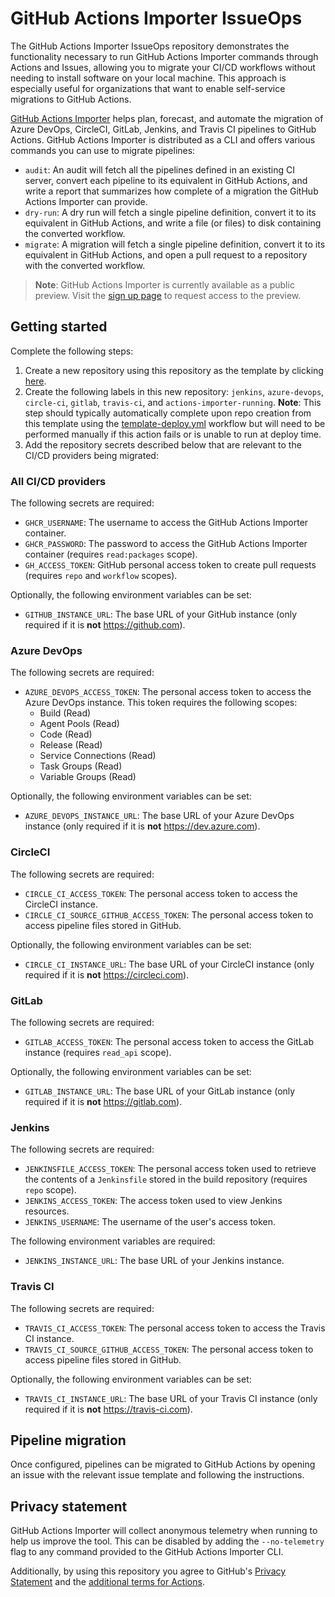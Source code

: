 # GitHub Actions Importer IssueOps

The GitHub Actions Importer IssueOps repository demonstrates the functionality necessary to run GitHub Actions Importer commands through Actions and Issues, allowing you to migrate your CI/CD workflows without needing to install software on your local machine. This approach is especially useful for organizations that want to enable self-service migrations to GitHub Actions.

[GitHub Actions Importer](https://docs.github.com/en/actions/migrating-to-github-actions/automating-migration-with-github-actions-importer) helps plan, forecast, and automate the migration of Azure DevOps, CircleCI, GitLab, Jenkins, and Travis CI pipelines to GitHub Actions. GitHub Actions Importer is distributed as a CLI and offers various commands you can use to migrate pipelines:

- `audit`: An audit will fetch all the pipelines defined in an existing CI server, convert each pipeline to its equivalent in GitHub Actions, and write a report that summarizes how complete of a migration the GitHub Actions Importer can provide.
- `dry-run`: A dry run will fetch a single pipeline definition, convert it to its equivalent in GitHub Actions, and write a file (or files) to disk containing the converted workflow.
- `migrate`: A migration will fetch a single pipeline definition, convert it to its equivalent in GitHub Actions, and open a pull request to a repository with the converted workflow.

> **Note**: GitHub Actions Importer is currently available as a public preview. Visit the [sign up page](https://github.com/features/actions-importer/signup) to request access to the preview.

## Getting started

Complete the following steps:

1. Create a new repository using this repository as the template by clicking [here](https://github.com/actions/importer-issue-ops/generate).
2. Create the following labels in this new repository: `jenkins`, `azure-devops`, `circle-ci`, `gitlab`, `travis-ci`, and `actions-importer-running`.  **Note**: This step should typically automatically complete upon repo creation from this template using the [template-deploy.yml](./github/../.github/workflows/template-deploy.yml) workflow but will need to be performed manually if this action fails or is unable to run at deploy time.
3. Add the repository secrets described below that are relevant to the CI/CD providers being migrated:

### All CI/CD providers

The following secrets are required:

- `GHCR_USERNAME`: The username to access the GitHub Actions Importer container.
- `GHCR_PASSWORD`: The password to access the GitHub Actions Importer container (requires `read:packages` scope).
- `GH_ACCESS_TOKEN`: GitHub personal access token to create pull requests (requires `repo` and `workflow` scopes).

Optionally, the following environment variables can be set:

- `GITHUB_INSTANCE_URL`: The base URL of your GitHub instance (only required if it is **not** <https://github.com>).

### Azure DevOps

The following secrets are required:

- `AZURE_DEVOPS_ACCESS_TOKEN`: The personal access token to access the Azure DevOps instance. This token requires the following scopes:
  - Build (Read)
  - Agent Pools (Read)
  - Code (Read)
  - Release (Read)
  - Service Connections (Read)
  - Task Groups (Read)
  - Variable Groups (Read)

Optionally, the following environment variables can be set:

- `AZURE_DEVOPS_INSTANCE_URL`: The base URL of your Azure DevOps instance (only required if it is **not** <https://dev.azure.com>).

### CircleCI

The following secrets are required:

- `CIRCLE_CI_ACCESS_TOKEN`: The personal access token to access the CircleCI instance.
- `CIRCLE_CI_SOURCE_GITHUB_ACCESS_TOKEN`: The personal access token to access pipeline files stored in GitHub.

Optionally, the following environment variables can be set:

- `CIRCLE_CI_INSTANCE_URL`: The base URL of your CircleCI instance (only required if it is **not** <https://circleci.com>).

### GitLab

The following secrets are required:

- `GITLAB_ACCESS_TOKEN`: The personal access token to access the GitLab instance (requires `read_api` scope).

Optionally, the following environment variables can be set:

- `GITLAB_INSTANCE_URL`: The base URL of your GitLab instance (only required if it is **not** <https://gitlab.com>).

### Jenkins

The following secrets are required:

- `JENKINSFILE_ACCESS_TOKEN`: The personal access token used to retrieve the contents of a `Jenkinsfile` stored in the build repository (requires `repo` scope).
- `JENKINS_ACCESS_TOKEN`: The access token used to view Jenkins resources.
- `JENKINS_USERNAME`: The username of the user's access token.

The following environment variables are required:

- `JENKINS_INSTANCE_URL`: The base URL of your Jenkins instance.

### Travis CI

The following secrets are required:

- `TRAVIS_CI_ACCESS_TOKEN`: The personal access token to access the Travis CI instance.
- `TRAVIS_CI_SOURCE_GITHUB_ACCESS_TOKEN`: The personal access token to access pipeline files stored in GitHub.

Optionally, the following environment variables can be set:

- `TRAVIS_CI_INSTANCE_URL`: The base URL of your Travis CI instance (only required if it is **not** <https://travis-ci.com>).

## Pipeline migration

Once configured, pipelines can be migrated to GitHub Actions by opening an issue with the relevant issue template and following the instructions.

## Privacy statement

GitHub Actions Importer will collect anonymous telemetry when running to help us improve the tool. This can be disabled by adding the `--no-telemetry` flag to any command provided to the GitHub Actions Importer CLI.

Additionally, by using this repository you agree to GitHub's [Privacy Statement](https://docs.github.com/en/site-policy/privacy-policies/github-privacy-statement#data-retention-and-deletion-of-data) and the [additional terms for Actions](https://docs.github.com/en/site-policy/github-terms/github-terms-for-additional-products-and-features#actions).
